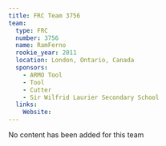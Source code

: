 ```yaml
---
title: FRC Team 3756
team:
  type: FRC
  number: 3756
  name: RamFerno
  rookie_year: 2011
  location: London, Ontario, Canada
  sponsors:
    - ARMO Tool
    - Tool
    - Cutter
    - Sir Wilfrid Laurier Secondary School
  links:
    Website: 
---
```

No content has been added for this team